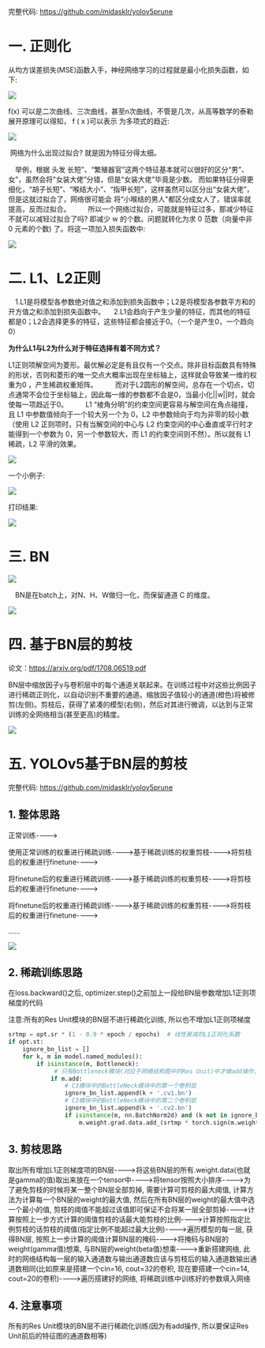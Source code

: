 完整代码: https://github.com/midasklr/yolov5prune
# 一. 正则化

从均方误差损失(MSE)函数入手，神经网络学习的过程就是最小化损失函数，如下:

![](assets/mse.jpg)

f(x) 可以是二次曲线、三次曲线，甚至n次曲线，不管是几次，从高等数学的泰勒展开原理可以得知， f ( x )可以表示 为多项式的趋近: 

![](assets/tailer.jpg)

​    网络为什么出现过拟合? 就是因为特征分得太细。

 举例，根据 头发 长短”、“繁殖器官”这两个特征基本就可以很好的区分“男”、女”，虽然会将"女装大佬”分错，但是“女装大佬"毕竟是少数。 而如果特征分得更细化，“胡子长短”、“喉结大小”、“指甲长短”，这样虽然可以区分出“女装大佬”，但是这就过拟合了，网络很可能会 将“小喉结的男人"都区分成女人了，错误率就提高，反而过拟合。
 
 所以一个网络过拟合，可能就是特征过多，那减少特征不就可以减轻过拟合了吗? 即减少 w 的个数。问题就转化为求 0 范数（向量中非 0 元素的个数) 了。将这一项加入损失函数中:

![](assets/re.jpg)

# 二. L1、L2正则

 1.L1是将模型各参数绝对值之和添加到损失函数中；L2是将模型各参数平方和的开方值之和添加到损失函数中。
 2.L1会趋向于产生少量的特征，而其他的特征都是0；L2会选择更多的特征，这些特征都会接近于0。（一个是产生0，一个趋向0）

**为什么L1与L2为什么对于特征选择有着不同方式？**

​    L1正则项解空间为菱形。最优解必定是有且仅有一个交点。除非目标函数具有特殊的形状，否则和菱形的唯一交点大概率出现在坐标轴上，这样就会导致某一维的权重为0 ，产生稀疏权重矩阵。
 
 而对于L2圆形的解空间，总存在一个切点，切点通常不会位于坐标轴上，因此每一维的参数都不会是0，当最小化||w||时，就会使每一项趋近于0。
 
 L1 “棱角分明”的约束空间更容易与解空间在角点碰撞，且 L1 中参数值倾向于一个较大另一个为 0，L2 中参数倾向于均为非零的较小数（使用 L2 正则项时，只有当解空间的中心与 L2 约束空间的中心垂直或平行时才能得到一个参数为 0，另一个参数较大，而 L1 的约束空间则不然）。所以就有 L1 稀疏，L2 平滑的效果。

![](assets/l1l2.jpg)

一个小例子:

![](assets/l1code.jpg)

打印结果:

![](assets/l1result.jpg)

# 三. BN

![](assets/BN.jpg)

 BN是在batch上，对N、H、W做归一化，而保留通道 C 的维度。

![](assets/bn_.jpg)

# 四. 基于BN层的剪枝

论文：<https://arxiv.org/pdf/1708.06519.pdf>

BN层中缩放因子γ与卷积层中的每个通道关联起来。在训练过程中对这些比例因子进行稀疏正则化，以自动识别不重要的通道。缩放因子值较小的通道(橙色)将被修剪(左侧)。剪枝后，获得了紧凑的模型(右侧)，然后对其进行微调，以达到与正常训练的全网络相当(甚至更高)的精度。

![](assets/bn_prune.jpg)

# 五. YOLOv5基于BN层的剪枝

完整代码: https://github.com/midasklr/yolov5prune

## 1. 整体思路

正常训练---->

使用正常训练的权重进行稀疏训练---->基于稀疏训练的权重剪枝---->将剪枝后的权重进行finetune---->

将finetune后的权重进行稀疏训练---->基于稀疏训练的权重剪枝---->将剪枝后的权重进行finetune---->

将finetune后的权重进行稀疏训练---->基于稀疏训练的权重剪枝---->将剪枝后的权重进行finetune---->

......

![](assets/process.png)

## 2. 稀疏训练思路

在loss.backward()之后, optimizer.step()之前加上一段给BN层参数增加L1正则项梯度的代码

注意:所有的Res Unit模块的BN层不进行稀疏化训练, 所以也不增加L1正则项梯度

```python
srtmp = opt.sr * (1 - 0.9 * epoch / epochs)  # 线性衰减的L1正则化系数
if opt.st:
    ignore_bn_list = []
    for k, m in model.named_modules():
        if isinstance(m, Bottleneck):
             # 只有Bottleneck模块(对应于网络结构图中的Res Unit)中才做add操作, 所以不能剪
            if m.add:       
                # C3模块中的BottleNeck模块中的第一个卷积层
                ignore_bn_list.append(k + '.cv1.bn')   
                # C3模块中的BottleNeck模块中的第二个卷积层
                ignore_bn_list.append(k + '.cv2.bn')                    
                if isinstance(m, nn.BatchNorm2d) and (k not in ignore_bn_list):
                    m.weight.grad.data.add_(srtmp * torch.sign(m.weight.data))  # L1
```

## 3. 剪枝思路

取出所有增加L1正则梯度项的BN层---->将这些BN层的所有.weight.data(也就是gamma的值)取出来放在一个tensor中---->将tensor按照大小排序---->为了避免剪枝的时候将某一整个BN层全部剪掉, 需要计算可剪枝的最大阈值, 计算方法为计算每一个BN层的weight的最大值, 然后在所有BN层的weight的最大值中选一个最小的值, 剪枝的阈值不能超过该值即可保证不会将某一层全部剪掉---->计算按照上一步方式计算的阈值剪枝的话最大能剪枝的比例---->计算按照指定比例剪枝的话剪枝的阈值(指定比例不能超过最大比例)---->遍历模型的每一层, 获得BN层, 按照上一步计算的阈值计算BN层的掩码---->将掩码与BN层的weight(gamma值)想乘, 与BN层的weight(beta值)想乘---->重新搭建网络, 此时的网络结构每一层的输入通道数与输出通道数应该与剪枝后的输入通道数输出通道数相同(比如原来是搭建一个cin=16, cout=32的卷积, 现在要搭建一个cin=14, cout=20的卷积)---->遍历搭建好的网络, 将稀疏训练中训练好的参数填入网络

## 4. 注意事项

 所有的Res Unit模块的BN层不进行稀疏化训练(因为有add操作, 所以要保证Res Unit前后的特征图的通道数相等)
